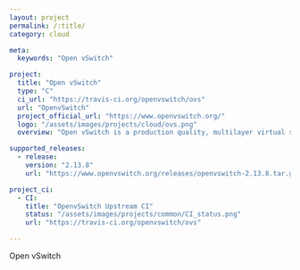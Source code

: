 ```yaml
---
layout: project
permalink: /:title/
category: cloud

meta:
  keywords: "Open vSwitch"

project:
  title: "Open vSwitch"
  type: "C"
  ci_url: "https://travis-ci.org/openvswitch/ovs"
  url: "OpenvSwitch"
  project_official_url: "https://www.openvswitch.org/"
  logo: "/assets/images/projects/cloud/ovs.png"
  overview: "Open vSwitch is a production quality, multilayer virtual switch licensed under the open source Apache 2.0 license.  It is designed to enable massive network automation through programmatic extension, while still supporting standard management interfaces and protocols (e.g. NetFlow, sFlow, IPFIX, RSPAN, CLI, LACP, 802.1ag)."

supported_releases:
  - release:
    version: "2.13.8"
    url: "https://www.openvswitch.org/releases/openvswitch-2.13.8.tar.gz"

project_ci:
  - CI:
    title: "OpenvSwitch Upstream CI"
    status: "/assets/images/projects/common/CI_status.png"
    url: "https://travis-ci.org/openvswitch/ovs"

---
```


<p>Open vSwitch</p>
